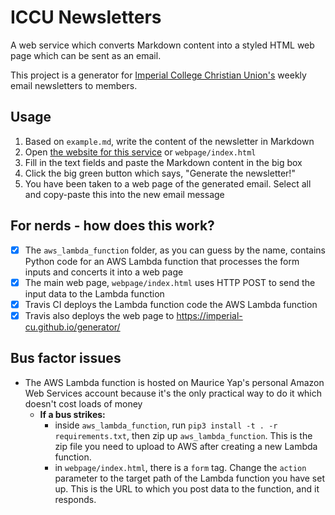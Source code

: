 # ICCU Newsletters
A web service which converts Markdown content into a styled HTML web page which can be sent as an email.

This project is a generator for [Imperial College Christian Union's](iccu.co.uk) weekly email newsletters to members.

## Usage
1. Based on `example.md`, write the content of the newsletter in Markdown
2. Open [the website for this service](https://imperial-cu.github.io/generator/) or `webpage/index.html`
3. Fill in the text fields and paste the Markdown content in the big box
4. Click the big green button which says, "Generate the newsletter!"
5. You have been taken to a web page of the generated email. Select all and copy-paste this into the new email message

## For nerds - how does this work?
- [x] The `aws_lambda_function` folder, as you can guess by the name, contains Python code for an AWS Lambda function that
  processes the form inputs and concerts it into a web page
- [x] The main web page, `webpage/index.html` uses HTTP POST to send the input data to the Lambda function
- [x] Travis CI deploys the Lambda function code the AWS Lambda function
- [x] Travis also deploys the web page to https://imperial-cu.github.io/generator/

## Bus factor issues
- The AWS Lambda function is hosted on Maurice Yap's personal Amazon Web Services account because it's the only practical way to do it which doesn't cost loads of money
  - **If a bus strikes:**
    - inside `aws_lambda_function`, run `pip3 install -t . -r requirements.txt`, then zip up `aws_lambda_function`. This is the zip file you need to upload to AWS after creating a new Lambda function.
    - in `webpage/index.html`, there is a `form` tag. Change the `action` parameter to the target path of the Lambda function you have set up. This is the URL to which you post data to the function, and it responds.
